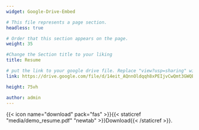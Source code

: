 ```yaml
---
widget: Google-Drive-Embed

# This file represents a page section.
headless: true

# Order that this section appears on the page.
weight: 35

#Change the Section title to your liking
title: Resume

# put the link to your google drive file. Replace "view?usp=sharing" with "preview".
link: https://drive.google.com/file/d/14eit_AQnnOldqqh8xPEIjvCwQmt3GWQB/preview

height: 75vh

author: admin
---
```


{{< icon name="download" pack="fas" >}}{{< staticref "media/demo_resume.pdf" "newtab" >}}Download{{< /staticref >}}.